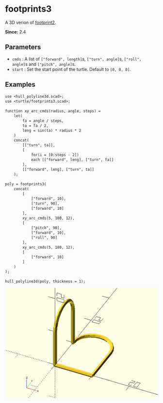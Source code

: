 # footprints3

A 3D verion of [footprint2](https://openhome.cc/eGossip/OpenSCAD/lib2x-footprints2.html). 

**Since:** 2.4

## Parameters

- `cmds` : A list of `["forward", length]`s, `["turn", angle]`s, `["roll", angle]`s and `["pitch", angle]`s. 
- `start` : Set the start point of the turtle. Default to `[0, 0, 0]`.

## Examples
	    
	use <hull_polyline3d.scad>;
	use <turtle/footprints3.scad>;
	
	function xy_arc_cmds(radius, angle, steps) = 
		let(
			fa = angle / steps,
			ta = fa / 2,
			leng = sin(ta) * radius * 2
		)
		concat(
			[["turn", ta]],
			[
				for(i = [0:steps - 2])
				each [["forward", leng], ["turn", fa]]
			],
			[["forward", leng], ["turn", ta]]
		);

	poly = footprints3(
		concat(
			[
				["forward", 10],
				["turn", 90],
				["forward", 10] 
			], 
			xy_arc_cmds(5, 180, 12),
			[
				["pitch", 90],
				["forward", 10],
				["roll", 90]
			],
			xy_arc_cmds(5, 180, 12),
			[
				["forward", 10]
			]
		)
	);

	hull_polyline3d(poly, thickness = 1);

![footprints3](images/lib2x-footprints3-1.JPG)

